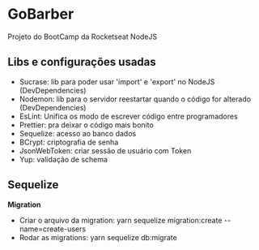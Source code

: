 # GoBarber

Projeto do BootCamp da Rocketseat NodeJS

## Libs e configurações usadas

-   Sucrase: lib para poder usar 'import' e 'export' no NodeJS (DevDependencies)
-   Nodemon: lib para o servidor reestartar quando o código for alterado (DevDependencies)
-   EsLint: Unifica os modo de escrever código entre programadores
-   Prettier: pra deixar o código mais bonito
-   Sequelize: acesso ao banco dados
-   BCrypt: criptografia de senha
-   JsonWebToken: criar sessão de usuário com Token
-   Yup: validação de schema

## Sequelize

**Migration**

-   Criar o arquivo da migration: yarn sequelize migration:create --name=create-users
-   Rodar as migrations: yarn sequelize db:migrate
